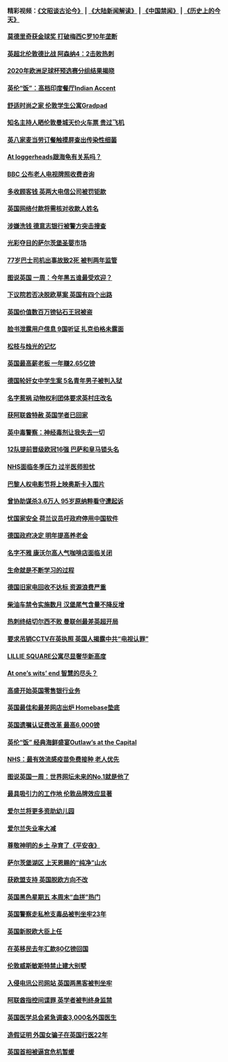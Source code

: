#### 精彩视频：[《文昭谈古论今》](https://github.com/gfw-breaker/wenzhao/blob/master/README.md?t=12041531) | [《大陆新闻解读》](https://github.com/gfw-breaker/ntdtv-comedy/blob/master/README.md?t=12041531) | [《中国禁闻》](https://github.com/gfw-breaker/ntdtv-news/blob/master/README.md?t=12041531) | [《历史上的今天》](https://github.com/gfw-breaker/today-in-history/blob/master/README.md?t=12041531) 

#### [莫德里奇获金球奖 打破梅西C罗10年垄断](../pages/nsc974/n10890252.md?t=12041531) 

#### [英超北伦敦德比战 阿森纳4：2击败热刺](../pages/nsc974/n10887322.md?t=12041531) 

#### [2020年欧洲足球杯预选赛分组结果揭晓](../pages/nsc974/n10887348.md?t=12041531) 

#### [英伦“饭”：高档印度餐厅Indian Accent](../pages/nsc974/n10887152.md?t=12041531) 

#### [舒适时尚之家 伦敦学生公寓Gradpad](../pages/nsc974/n10887125.md?t=12041531) 

#### [知名主持人晒伦敦曼城天价火车票 贵过飞机](../pages/nsc974/n10887062.md?t=12041531) 

#### [英八家麦当劳订餐触摸屏查出传染性细菌](../pages/nsc974/n10886684.md?t=12041531) 

#### [At loggerheads跟海龟有关系吗？](../pages/nsc974/n10883586.md?t=12041531) 

#### [BBC 公布老人电视牌照收费咨询](../pages/nsc974/n10883556.md?t=12041531) 

#### [多收顾客钱 英两大电信公司被罚钜款](../pages/nsc974/n10883526.md?t=12041531) 

#### [英国网络付款将需核对收款人姓名](../pages/nsc974/n10883510.md?t=12041531) 

#### [涉嫌洗钱 德意志银行被警方突击搜查](../pages/nsc974/n10881516.md?t=12041531) 

#### [光彩夺目的萨尔茨堡圣婴市场](../pages/nsc974/n10881904.md?t=12041531) 

#### [77岁巴士司机出事故致2死 被判两年监管](../pages/nsc974/n10881843.md?t=12041531) 

#### [图说英国 一周：今年黑五谁最受欢迎？](../pages/nsc974/n10881815.md?t=12041531) 

#### [下议院若否决脱欧草案 英国有四个出路](../pages/nsc974/n10881130.md?t=12041531) 

#### [英国价值数百万镑钻石王冠被盗](../pages/nsc974/n10881169.md?t=12041531) 

#### [脸书泄露用户信息 9国听证 扎克伯格未露面](../pages/nsc974/n10881125.md?t=12041531) 

#### [松枝与烛光的记忆](../pages/nsc974/n10881139.md?t=12041531) 

#### [英国最高薪老板 一年赚2.65亿镑](../pages/nsc974/n10881230.md?t=12041531) 

#### [德国轮奸女中学生案 5名青年男子被判入狱](../pages/nsc974/n10880979.md?t=12041531) 

#### [名字惹祸  动物权利团体要求英村庄改名](../pages/nsc974/n10881160.md?t=12041531) 

#### [获阿联酋特赦 英国学者已回家](../pages/nsc974/n10881153.md?t=12041531) 

#### [英中毒警察：神经毒剂让我失去一切](../pages/nsc974/n10881143.md?t=12041531) 

#### [12队提前晋级欧冠16强 巴萨和皇马锁头名](../pages/nsc974/n10880196.md?t=12041531) 

#### [NHS面临冬季压力 过半医师担忧](../pages/nsc974/n10879741.md?t=12041531) 

#### [巴黎人权电影节将上映奥斯卡入围片](../pages/nsc974/n10878917.md?t=12041531) 

#### [曾协助谋杀3.6万人 95岁原纳粹看守遭起诉](../pages/nsc974/n10878873.md?t=12041531) 

#### [忧国家安全 荷兰议员吁政府停用中国软件](../pages/nsc974/n10878705.md?t=12041531) 

#### [德国政府决定 明年提高养老金](../pages/nsc974/n10877273.md?t=12041531) 

#### [名字不雅 康沃尔高人气咖啡店面临关闭](../pages/nsc974/n10877462.md?t=12041531) 

#### [生命就是不断学习的过程](../pages/nsc974/n10877459.md?t=12041531) 

#### [德国旧家电回收不达标 资源浪费严重](../pages/nsc974/n10877132.md?t=12041531) 

#### [柴油车禁令实施数月 汉堡尾气含量不降反增](../pages/nsc974/n10877082.md?t=12041531) 

#### [热刺终结切尔西不败 曼联创最差英超开局](../pages/nsc974/n10873883.md?t=12041531) 

#### [要求吊销CCTV在英执照 英国人揭露中共“电视认罪”](../pages/nsc974/n10873615.md?t=12041531) 

#### [LILLIE SQUARE公寓尽显奢华新高度](../pages/nsc974/n10873631.md?t=12041531) 

#### [At one’s wits’ end 智慧的尽头？](../pages/nsc974/n10871446.md?t=12041531) 

#### [高盛开始英国零售银行业务](../pages/nsc974/n10871431.md?t=12041531) 

#### [英国最佳和最差网店出炉 Homebase垫底](../pages/nsc974/n10871402.md?t=12041531) 

#### [英国遗嘱认证费改革 最高6,000镑](../pages/nsc974/n10871381.md?t=12041531) 

#### [英伦“饭” 经典海鲜盛宴Outlaw’s at the Capital](../pages/nsc974/n10871348.md?t=12041531) 

#### [NHS：最有效流感疫苗免费接种 老人优先](../pages/nsc974/n10871342.md?t=12041531) 

#### [图说英国一周：世界网坛未来的No.1就是他了](../pages/nsc974/n10871298.md?t=12041531) 

#### [最具吸引力的工作地 伦敦品牌效应显著](../pages/nsc974/n10871267.md?t=12041531) 

#### [爱尔兰将更多资助幼儿园](../pages/nsc974/n10870662.md?t=12041531) 

#### [爱尔兰失业率大减](../pages/nsc974/n10870646.md?t=12041531) 

#### [尊敬神明的乡土 孕育了《平安夜》](../pages/nsc974/n10870591.md?t=12041531) 

#### [萨尔茨堡湖区 上天恩赐的“纯净”山水](../pages/nsc974/n10870541.md?t=12041531) 

#### [获欧盟支持 英国脱欧方向不改](../pages/nsc974/n10868925.md?t=12041531) 

#### [英国黑色星期五 本周末“血拼”热门](../pages/nsc974/n10869011.md?t=12041531) 

#### [英国警察走私枪支毒品被判坐牢23年](../pages/nsc974/n10869001.md?t=12041531) 

#### [英国新脱欧大臣上任](../pages/nsc974/n10868995.md?t=12041531) 

#### [在英移民去年汇款80亿镑回国](../pages/nsc974/n10868991.md?t=12041531) 

#### [伦敦威斯敏斯特禁止建大别墅](../pages/nsc974/n10868984.md?t=12041531) 

#### [入侵电讯公司网站 英国两黑客被判坐牢](../pages/nsc974/n10868975.md?t=12041531) 

#### [阿联酋指控间谍罪 英学者被判终身监禁](../pages/nsc974/n10868962.md?t=12041531) 

#### [英国医学总会紧急调查3,000名外国医生](../pages/nsc974/n10868955.md?t=12041531) 

#### [造假证明 外国女骗子在英国行医22年](../pages/nsc974/n10868930.md?t=12041531) 

#### [英国首相被逼宫危机暂缓](../pages/nsc974/n10868928.md?t=12041531) 

